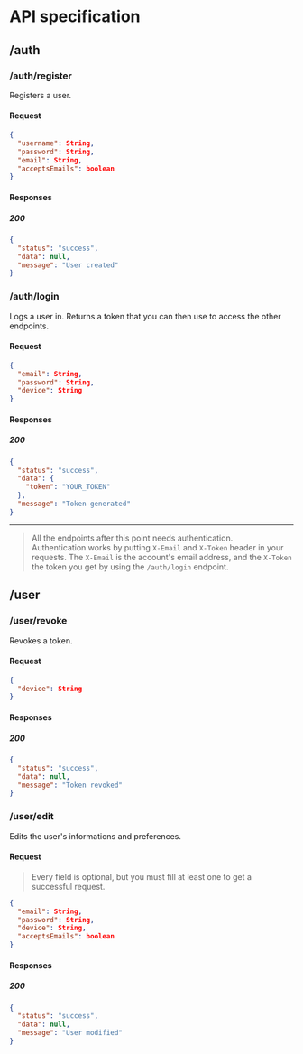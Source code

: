 # API specification
<!-- TODO add errors responses-->

## /auth
### /auth/register
Registers a user.
#### Request
```json 
{
  "username": String,
  "password": String,
  "email": String,
  "acceptsEmails": boolean
}
```

#### Responses
##### 200
```json
{
  "status": "success",
  "data": null,
  "message": "User created"
}
```

### /auth/login
Logs a user in. Returns a token that you can then use to access the other endpoints.
#### Request 
```json 
{
  "email": String,
  "password": String,
  "device": String
}
```

#### Responses
##### 200
```json 
{
  "status": "success",
  "data": {
    "token": "YOUR_TOKEN"
  },
  "message": "Token generated"
}
```
---
> All the endpoints after this point needs authentication.  
> Authentication works by putting `X-Email` and `X-Token` header in your requests. The `X-Email` is the account's email address, and the `X-Token` the token you get by using the `/auth/login` endpoint.

## /user
### /user/revoke
Revokes a token.
#### Request
```json
{
  "device": String
}
```
#### Responses
##### 200
```json 
{
  "status": "success",
  "data": null,
  "message": "Token revoked"
}
```

### /user/edit
Edits the user's informations and preferences.
#### Request
> Every field is optional, but you must fill at least one to get a successful request.
```json
{
  "email": String,
  "password": String,
  "device": String,
  "acceptsEmails": boolean
}
```
#### Responses 
##### 200
```json
{
  "status": "success",
  "data": null,
  "message": "User modified"
}
```